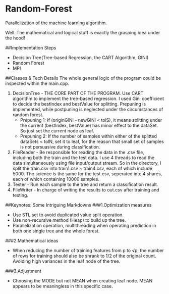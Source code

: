 Random-Forest
=============

Parallelization of the machine learning algorithm.

Well..The mathematical and logical stuff is exactly the grasping idea under the hood!

##Implementation Steps
* Decision Tree(Tree-based Regression, the CART Algorithm, GINI)
* Random Forest
* MPI

##Classes & Tech Details
The whole general logic of the program could be inspected within the main.cpp. 

1. DecisionTree - THE CORE PART OF THE PROGRAM. Use CART algorithm to implement the tree-based regression. I used Gini coefficient to decide the bestIndex and bestValue for splitting. Prepuning is implemented, while postpuning is neglected under the circumstances of random forest. 
	* Prepuning 1: If (originGINI - newGINI < tolS), it means splitting under the current (bestIndex, bestValue) has minor effect to the dataSet. So just set the current node as leaf.
	* Prepuning 2: If the number of samples within either of the splitted dataSets < tolN, set it to leaf, for the reason that small set of samples is not persuasive during classification.
2. FileReader - Be responsible for reading the data in the .csv file, including both the train and the test data. I use 4 threads to read the data simultaneously using file input/output stream. So in the directory, I split the train.csv into train1.csv ~ train4.csv, each of which include 5000. The science is the same for the test.csv, seperated into 4 shares, each of which containing 10000 samples.
3. Tester - Run each sample to the tree and return a classification result.
4. FileWriter - In charge of writing the results to out.csv after training and testing. 


##Keynotes: Some Intriguing Markdowns
###1.Optimization measures

* Use STL set to avoid duplicated value split operation.
* Use non-recursive method (Heap) to build up the tree.
* Parallelization operation, multithreading when operating prediction in both one single tree and the whole forest.

###2.Mathematical ideas
* When reducing the number of training features from p to √p, the number of rows for training should also be shrank to 1/2 of the original count. Avoiding high variances in the leaf node of the tree.

###3.Adjustment
* Choosing the MODE but not MEAN when creating leaf node. MEAN appears to be meaningless in this specific case. 